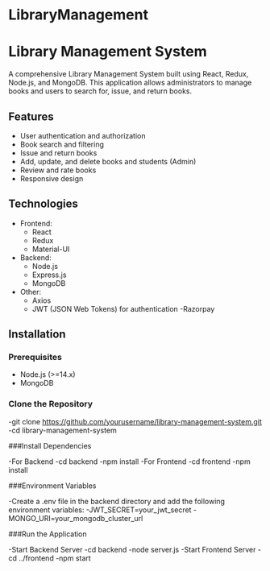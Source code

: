 # LibraryManagement
# Library Management System

A comprehensive Library Management System built using React, Redux, Node.js, and MongoDB. This application allows administrators to manage books and users to search for, issue, and return books.

## Features

- User authentication and authorization
- Book search and filtering
- Issue and return books
- Add, update, and delete books and students (Admin)
- Review and rate books 
- Responsive design

## Technologies

- Frontend:
  - React
  - Redux
  - Material-UI
- Backend:
  - Node.js
  - Express.js
  - MongoDB
- Other:
  - Axios
  - JWT (JSON Web Tokens) for authentication
  -Razorpay
  
## Installation

### Prerequisites

- Node.js (>=14.x)
- MongoDB

### Clone the Repository

-git clone https://github.com/yourusername/library-management-system.git
-cd library-management-system

###Install Dependencies 

-For Backend
-cd backend
-npm install
-For Frontend
-cd frontend
-npm install

###Environment Variables

-Create a .env file in the backend directory and add the following environment variables:
-JWT_SECRET=your_jwt_secret
-MONGO_URI=your_mongodb_cluster_url

###Run the Application

-Start Backend Server
-cd backend
-node server.js
-Start Frontend Server
-cd ../frontend
-npm start
